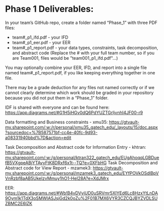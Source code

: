 # Phase 1 Deliverables:

In your team’s GitHub repo, create a folder named “Phase_1” with three PDF files:

- team#_p1_ifd.pdf - your IFD
- team#_p1_eer.pdf - your EER
- team#_p1_report.pdf - your data types, constraints, task decomposition, and abstract code
(Replace the # with your full team number, so if you are Team001, files would be "team001_p1_ifd.pdf"…)

You may optionally combine your EER, IFD, and report into a single file named team#_p1_report.pdf, if you like keeping everything together in one file.

There may be a grade deduction for any files not named correctly or if we cannot clearly determine which work should be graded in your repository because you did not put them in a “Phase_1” folder.

IDF is shared with everyone and can be found here:
https://app.diagrams.net/#G1H5iHGv0dQ6PdYUZTGrIjvnhI4JF00-r9

Data formatting and Business constraints - xmu35: 
https://gtvault-my.sharepoint.com/:w:/r/personal/xmu35_gatech_edu/_layouts/15/doc.aspx?sourcedoc=%7B587571bf-cc4e-40fc-9d93-a08331940bbd%7D&action=edit

Task Decomposition and Abstract code for Information Entry - khtran:
https://gtvault-my.sharepoint.com/:w:/g/personal/ktran322_gatech_edu/EUgAhoqqLGBDuefB5VXgpeABjYTAvyFtK8DRxf6x1t--TQ?e=0XFbHG
Task Decomposition and Abstract code for View Report - mzamek3:
https://gtvault-my.sharepoint.com/:w:/g/personal/mzamek3_gatech_edu/EYfPOVkOSdlBpVVnRzbf8aAB5UkeIzvMmuy1hO1-HeI28A?e=XdJMrx


EER:
https://app.diagrams.net/#Wb!B4vDVyjUD0uSRVmr5XIYEd6Lc8HzxYtLnDA9Oym1k1TdX3oSMWlASJsjGd2k0oZu%2F01B7MX6VYR3CZCQJBYZVDLSUZBMC2E6IZK